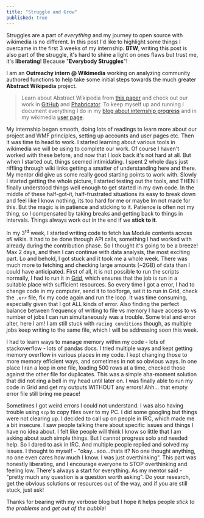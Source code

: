```yaml
---
title: "Struggle and Grow"
published: true
---
```


Struggles are a part of *everything* and my journey to open source with wikimedia is no different. In this post I'd like to highlight some things I overcame in the first 3 weeks of my internship. **BTW**, writing this post is also part of the struggle, it's hard to shine a light on ones flaws but trust me, it's **liberating**! Because "**Everybody Struggles**"!

I am an **Outreachy intern @ Wikimedia** working on analyzing community authored functions to help take some initial steps towards the much greater **Abstract Wikipedia** project. 

> Learn about Abstract Wikipedia from [this paper](https://arxiv.org/pdf/2004.04733.pdf) and check out our work in [GitHub](https://github.com/wikimedia/abstract-wikipedia-data-science/) and [Phabricator](https://phabricator.wikimedia.org/T263678). To keep myself up and running I document everything I do in my [blog about internship progress](https://tanny411.github.io/2020/12/05/Internship-With-Wikimedia/) and in my wikimedia [user page](https://www.mediawiki.org/wiki/User:Aisha_Khatun).

My internship began smooth, doing lots of readings to learn more about our project and WMF principles, setting up accounts and user pages etc. Then it was time to head to work. I started learning about various tools in wikimedia we will be using to complete our work. Of course I haven't worked with these before, and now that I look back it's not hard at all. But when I started out, things seemed intimidating. I spent 2 whole days just riffling through wiki links getting a smatter of understanding here and there. My mentor did give us some really good starting points to work with. Slowly I started getting the whole picture, I started testing out the tools, and THEN I finally understood things well enough to get started in my own code. In the middle of these half-got-it, half-frustrated situations its easy to break down and feel like I know nothing, its too hard for me or maybe Im not made for this. But the magic is in patience and sticking to it. Patience is often not my thing, so I compensated by taking breaks and getting back to things in intervals. Things always work out in the end if we **stick to it**.

In my 3<sup>rd</sup> week, I started writing code to fetch lua Module contents across *all* wikis. It had to be done through API calls, something I had worked with already during the contribution phase. So I thought it's going to be a breeze! Max 2 days, and then I can continue with data analysis, the most exciting part. Lo and behold, I got stuck and it took me a whole week. There was much more to fetching and checking large amounts (~2GB) of data than I could have anticipated. First of all, it is not possible to run the scripts normally, I had to run it in [Grid](https://wikitech.wikimedia.org/wiki/Help:Toolforge/Grid), which ensures that the job is run in a suitable place with sufficient resources. So every time I got a error, I had to change code in my computer, send it to toolforge, set it to run in Grid, check the `.err` file, fix my code again and run the loop. It was time consuming, especially given that I got ALL kinds of error. Also finding the perfect balance between frequency of writing to file vs memory I have access to vs number of jobs I can run simultaneously was a trouble. Some trial and error alter, here I am! I am still stuck with `racing conditions` though, as multiple jobs keep writing to the same file, which I will be addressing soon this week.

I had to learn ways to manage memory within my code - lots of stackoverflow - lots of pandas docs. I tried multiple ways and kept getting memory overflow in various places in my code. I kept changing those to more memory efficient ways, and sometimes in not so obvious ways. In one place I ran a loop in one file, loading 500 rows at a time, checked those against the other file for duplicates. This was a simple aha-moment solution that did not ring a bell in my head until later on. I was finally able to run my code in Grid and get my outputs WITHOUT any errors! Ahh... that empty error file still bring me peace!

Sometimes I got weird errors I could not understand. I was also having trouble using `scp` to copy files over to my PC. I did some googling but things were not clearing up. I decided to call up on people in IRC, which made me a bit insecure. I saw people talking there about specific issues and things I have no idea about. I felt like people will think I know so little that I am asking about such simple things. But I cannot progress solo and needed help. So I dared to ask in IRC. And multiple people replied and solved my issues. I thought to myself - "okay...soo...thats it? No one thought anything, no one even cares how much I know. I was just overthinking". This part was honestly liberating, and I encourage everyone to STOP overthinking and feeling low. There's always a start for everything. As my mentor said - "pretty much any question is a question worth asking". Do your research, get the obvious solutions or resources out of the way, and if you are still stuck, just ask!

Thanks for bearing with my verbose blog but I hope it helps people *stick to the problems* and *get out of the bubble*!

